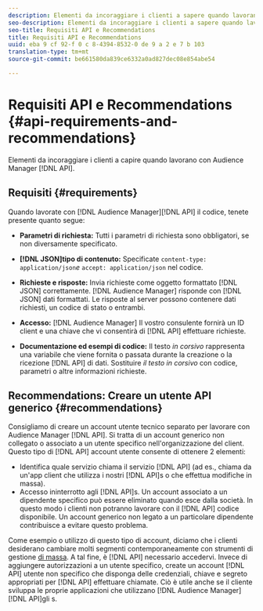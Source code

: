 ```yaml
---
description: Elementi da incoraggiare i clienti a sapere quando lavorano con le API di Audience Manager.
seo-description: Elementi da incoraggiare i clienti a sapere quando lavorano con le API di Audience Manager.
seo-title: Requisiti API e Recommendations
title: Requisiti API e Recommendations
uuid: eba 9 cf 92-f 0 c 8-4394-8532-0 de 9 a 2 e 7 b 103
translation-type: tm+mt
source-git-commit: be661580da839ce6332a0ad827dec08e854abe54

---
```



# Requisiti API e Recommendations {#api-requirements-and-recommendations}

Elementi da incoraggiare i clienti a capire quando lavorano con Audience Manager [!DNL API].

## Requisiti {#requirements}

Quando lavorate con [!DNL Audience Manager][!DNL API] il codice, tenete presente quanto segue:

* **Parametri di richiesta:** Tutti i parametri di richiesta sono obbligatori, se non diversamente specificato.
* **[!DNL JSON]tipo di contenuto:** Specificate `content-type: application/json`*e* `accept: application/json` nel codice.

* **Richieste e risposte:** Invia richieste come oggetto formattato [!DNL JSON] correttamente. [!DNL Audience Manager] risponde con [!DNL JSON] dati formattati. Le risposte al server possono contenere dati richiesti, un codice di stato o entrambi.

* **Accesso:** [!DNL Audience Manager] Il vostro consulente fornirà un ID client e una chiave che vi consentirà di [!DNL API] effettuare richieste.

* **Documentazione ed esempi di codice:** Il testo *in corsivo* rappresenta una variabile che viene fornita o passata durante la creazione o la ricezione [!DNL API] di dati. Sostituire *il testo in corsivo* con codice, parametri o altre informazioni richieste.

## Recommendations: Creare un utente API generico {#recommendations}

Consigliamo di creare un account utente tecnico separato per lavorare con Audience Manager [!DNL API]. Si tratta di un account generico non collegato o associato a un utente specifico nell'organizzazione del client. Questo tipo di [!DNL API] account utente consente di ottenere 2 elementi:

* Identifica quale servizio chiama il servizio [!DNL API] (ad es., chiama da un'app client che utilizza i nostri [!DNL API]s o che effettua modifiche in massa).
* Accesso ininterrotto agli [!DNL API]s. Un account associato a un dipendente specifico può essere eliminato quando esce dalla società. In questo modo i clienti non potranno lavorare con il [!DNL API] codice disponibile. Un account generico non legato a un particolare dipendente contribuisce a evitare questo problema.

Come esempio o utilizzo di questo tipo di account, diciamo che i clienti desiderano cambiare molti segmenti contemporaneamente con strumenti di gestione [di massa](https://docs.adobe.com/content/help/en/audience-manager/user-guide/reference/bult-management-tools/bulk-management-intro.html). A tal fine, è [!DNL API] necessario accedervi. Invece di aggiungere autorizzazioni a un utente specifico, create un account [!DNL API] utente non specifico che disponga delle credenziali, chiave e segreto appropriati per [!DNL API] effettuare chiamate. Ciò è utile anche se il cliente sviluppa le proprie applicazioni che utilizzano [!DNL Audience Manager][!DNL API]gli s.
